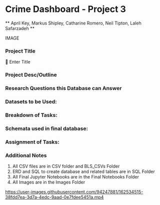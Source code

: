 
# Crime Dashboard - Project 3
** April Key, Markus Shipley, Catharine Romero, Neil Tipton, Laleh Safarzadeh **

IMAGE

### Project Title ###

  :closed_lock_with_key: Enter Title 

### Project Desc/Outline ###


### Research Questions this Database can Answer ###
    

### Datasets to be Used: ###


### Breakdown of Tasks: ###



### Schemata used in final database: ###


### Assignment of Tasks: ###

### Additional Notes
 1. All CSV files are in CSV folder and BLS_CSVs Folder
 2. ERD and SQL to create database and related tables are in SQL Folder
 3. All Final Jupyter Notebooks are in the Final Notebooks Folder
 4. All Images are in the Images Folder




https://user-images.githubusercontent.com/94247881/162534515-38fdd7ea-3d7a-4edc-9aad-0e7fdee5451a.mp4


